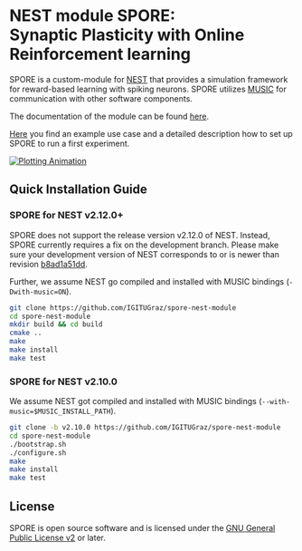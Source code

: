# NEST module SPORE:<br> Synaptic Plasticity with Online Reinforcement learning

SPORE is a custom-module for [NEST](http://www.nest-simulator.org/) that provides a simulation framework
for reward-based learning with spiking neurons. SPORE utilizes [MUSIC](https://github.com/INCF/MUSIC)
for communication with other software components.

The documentation of the module can be found [here](https://igitugraz.github.io/spore-nest-module/).

[Here](https://github.com/IGITUGraz/spore-nest-module/blob/master/examples/pattern_matching_showcase)
you find an example use case and a detailed description how to set up SPORE to run a first experiment.

[![Plotting Animation][1]][2]

[1]: https://cloud.githubusercontent.com/assets/22887425/24467479/f7235d1c-14b4-11e7-8ecf-ba19931d7f8d.gif
[2]: https://github.com/IGITUGraz/spore-nest-module/blob/master/examples/pattern_matching_showcase

## Quick Installation Guide

### SPORE for NEST v2.12.0+

SPORE does not support the release version v2.12.0 of NEST.
Instead, SPORE currently requires a fix on the development branch.
Please make sure your development version of NEST corresponds to
or is newer than revision
[b8ad1a51dd](https://github.com/nest/nest-simulator/commit/b8ad1a51dd8141190f1f06381a8a72499dfc453f).

Further, we assume NEST go compiled and installed with MUSIC
bindings (`-Dwith-music=ON`).

```bash
git clone https://github.com/IGITUGraz/spore-nest-module
cd spore-nest-module
mkdir build && cd build
cmake ..
make
make install
make test
```

### SPORE for NEST v2.10.0

We assume NEST got compiled and installed with MUSIC bindings
(`--with-music=$MUSIC_INSTALL_PATH`).

```bash
git clone -b v2.10.0 https://github.com/IGITUGraz/spore-nest-module
cd spore-nest-module
./bootstrap.sh
./configure.sh
make
make install
make test
```

## License

SPORE is open source software and is licensed under the [GNU General Public
License v2](https://www.gnu.org/licenses/old-licenses/gpl-2.0.en.html) or later.
